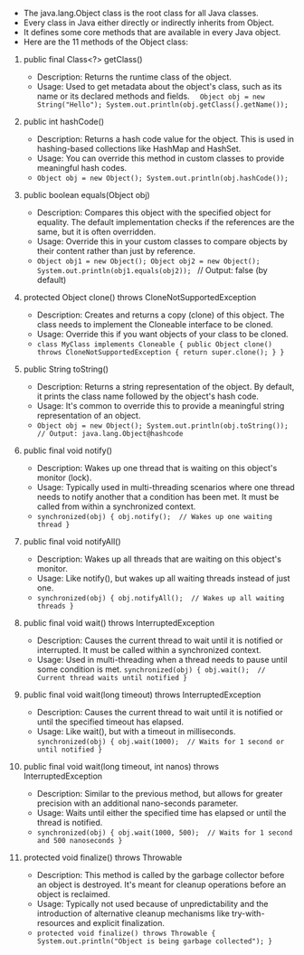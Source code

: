 - The java.lang.Object class is the root class for all Java classes.
- Every class in Java either directly or indirectly inherits from Object. 
- It defines some core methods that are available in every Java object. 
- Here are the 11 methods of the Object class:

1. public final Class<?> getClass()
     - Description: Returns the runtime class of the object.
     - Usage: Used to get metadata about the object's class, such as its name or its declared methods and fields.
     `  Object obj = new String("Hello");
       System.out.println(obj.getClass().getName());`
2. public int hashCode()
    - Description: Returns a hash code value for the object. This is used in hashing-based collections like HashMap and HashSet. 
    - Usage: You can override this method in custom classes to provide meaningful hash codes.
    - `Object obj = new Object();
      System.out.println(obj.hashCode());`
3. public boolean equals(Object obj)
    - Description: Compares this object with the specified object for equality. The default implementation checks if the references are the same, but it is often overridden.
    - Usage: Override this in your custom classes to compare objects by their content rather than just by reference.
    - `Object obj1 = new Object();
      Object obj2 = new Object();
      System.out.println(obj1.equals(obj2)); ` // Output: false (by default)
4. protected Object clone() throws CloneNotSupportedException
    - Description: Creates and returns a copy (clone) of this object. The class needs to implement the Cloneable interface to be cloned.
    - Usage: Override this if you want objects of your class to be cloned.
    - `class MyClass implements Cloneable {
          public Object clone() throws CloneNotSupportedException {
          return super.clone();
          }
      }`
5. public String toString()
    - Description: Returns a string representation of the object. By default, it prints the class name followed by the object's hash code.
    - Usage: It's common to override this to provide a meaningful string representation of an object.
    - `Object obj = new Object();
      System.out.println(obj.toString());  // Output: java.lang.Object@hashcode`
6. public final void notify()
    - Description: Wakes up one thread that is waiting on this object's monitor (lock).
    - Usage: Typically used in multi-threading scenarios where one thread needs to notify another that a condition has been met. It must be called from within a synchronized context.
    - `synchronized(obj) {
          obj.notify();  // Wakes up one waiting thread
      }`
7. public final void notifyAll()
    - Description: Wakes up all threads that are waiting on this object's monitor.
    - Usage: Like notify(), but wakes up all waiting threads instead of just one.
    - `synchronized(obj) {
         obj.notifyAll();  // Wakes up all waiting threads
      }`
8. public final void wait() throws InterruptedException
   - Description: Causes the current thread to wait until it is notified or interrupted. It must be called within a synchronized context.
   - Usage: Used in multi-threading when a thread needs to pause until some condition is met.
      `synchronized(obj) {
          obj.wait();  // Current thread waits until notified
      }`
9. public final void wait(long timeout) throws InterruptedException
   - Description: Causes the current thread to wait until it is notified or until the specified timeout has elapsed.
   - Usage: Like wait(), but with a timeout in milliseconds.
      `synchronized(obj) {
          obj.wait(1000);  // Waits for 1 second or until notified
      }`
10. public final void wait(long timeout, int nanos) throws InterruptedException
    - Description: Similar to the previous method, but allows for greater precision with an additional nano-seconds parameter.
    - Usage: Waits until either the specified time has elapsed or until the thread is notified.
    - `synchronized(obj) {
         obj.wait(1000, 500);  // Waits for 1 second and 500 nanoseconds
      }`

11. protected void finalize() throws Throwable
    - Description: This method is called by the garbage collector before an object is destroyed. It's meant for cleanup operations before an object is reclaimed.
    - Usage: Typically not used because of unpredictability and the introduction of alternative cleanup mechanisms like try-with-resources and explicit finalization.
    - `protected void finalize() throws Throwable {
          System.out.println("Object is being garbage collected");
      }`
